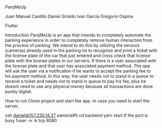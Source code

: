 ParqMeUp

Juan Manuel Castillo
Daniel Giraldo
Ivan García
Gregorio Ospina


Flutter 

Introduction
ParqMeUp is an app that intends to completely automate the parking experience
in order to completely remove human interaction from the process of parking.
We intend to do this by utilizing the sensors (cameras) already used in the
parking lot to recognize and print a ticket with the license plate of the car
that just entered and cross check that license plate with the license plates in
our servers. If there is a user associated with the license plate and that user
has associated payment method. The app will ask the user via a notification if
he wants to accept the parking fee to his payment method.
In this way, the user needs not to stand in a queue to receive a ticket and needs
not to stand in queue to pay his fee, plus he doesnt need to use any physical
money because all transactions are done purely digital.

How to run
Clone project and start the app.
In case you need to start the server,

ssh daniel@157.230.14.37
samaria95
cd backend
yarn start
If the port is busy
fuser -n -k tcp 8080

